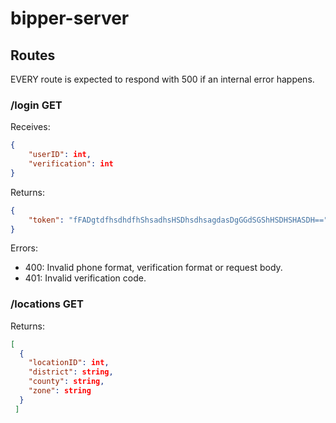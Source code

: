 # bipper-server

## Routes

EVERY route is expected to respond with 500 if an internal error happens.

### /login GET 
Receives:
```json
{
	"userID": int,
	"verification": int
}
```
Returns:
```json
{
    "token": "fFADgtdfhsdhdfhShsadhsHSDhsdhsagdasDgGGdSGShHSDHSHASDH=="
}
```
Errors:
- 400: Invalid phone format, verification format or request body.
- 401: Invalid verification code.

### /locations GET 
Returns:
```json
[
  {
    "locationID": int,
    "district": string,
    "county": string,
    "zone": string
  }
 ]
 ```
